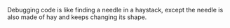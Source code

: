 Debugging code is like finding a needle in a haystack, except the needle is also made of hay and keeps changing its shape.
